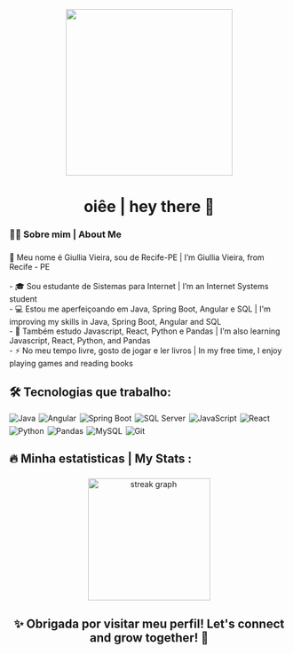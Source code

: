 <div align="center">
  <img height="300" src="https://i.pinimg.com/originals/3c/88/ca/3c88ca6b406d1491a2560fea162134ad.gif"  />
</div>

<h1 align="center">oiêe | hey there 👋</h1>

###

<h3 align="left">👩‍💻 Sobre mim |  About Me</h3>

###

<p align="left">
👋 Meu nome é Giullia Vieira, sou de Recife-PE | I’m Giullia Vieira, from Recife - PE<br><br>
- 🎓 Sou estudante de Sistemas para Internet | I’m an Internet Systems student<br>
- 💻 Estou me aperfeiçoando em Java, Spring Boot, Angular e SQL | I'm improving my skills in Java, Spring Boot, Angular and SQL<br>
- 🧠 Também estudo Javascript, React, Python e Pandas | I’m also learning Javascript, React, Python, and Pandas<br>
- ⚡ No meu tempo livre, gosto de jogar e ler livros | In my free time, I enjoy playing games and reading books
</p>

###

## 🛠️ Tecnologias que trabalho:

<div style="display: flex; flex-wrap: wrap; gap: 6px;">

<img alt="Java" src="https://img.shields.io/badge/Java-007396?style=for-the-badge&logo=java&logoColor=white"/>
<img alt="Angular" src="https://img.shields.io/badge/Angular-DD0031?style=for-the-badge&logo=angular&logoColor=white"/>
<img alt="Spring Boot" src="https://img.shields.io/badge/Spring_Boot-6DB33F?style=for-the-badge&logo=spring-boot&logoColor=white"/>
<img alt="SQL Server" src="https://img.shields.io/badge/SQL%20Server-CC2927?style=for-the-badge&logo=microsoftsqlserver&logoColor=white"/>
<img alt="JavaScript" src="https://img.shields.io/badge/JavaScript-F7DF1E?style=for-the-badge&logo=javascript&logoColor=black"/>
<img alt="React" src="https://img.shields.io/badge/React-61DAFB?style=for-the-badge&logo=react&logoColor=black"/>
<img alt="Python" src="https://img.shields.io/badge/Python-3776AB?style=for-the-badge&logo=python&logoColor=white"/>
<img alt="Pandas" src="https://img.shields.io/badge/Pandas-150458?style=for-the-badge&logo=pandas&logoColor=white"/>
<img alt="MySQL" src="https://img.shields.io/badge/MySQL-4479A1?style=for-the-badge&logo=mysql&logoColor=white"/>
<img alt="Git" src="https://img.shields.io/badge/Git-F05032?style=for-the-badge&logo=git&logoColor=white"/>

</div>


## 🔥  Minha estatisticas |  My Stats :

###

<div align="center">
  <img src="https://streak-stats.demolab.com?user=giuvieira&locale=en&mode=daily&theme=dark&hide_border=false&border_radius=5&order=3" height="220" alt="streak graph"  />
</div>

###

<h2 align="center">✨ Obrigada por visitar meu perfil! Let's connect and grow together! 🚀</h2>
